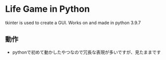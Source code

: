 # Life Game in Python

tkinter is used to create a GUI. Works on and made in python 3.9.7

## 動作

- pythonで初めて動かしたやつなので冗長な表現が多いですが、見たままです

